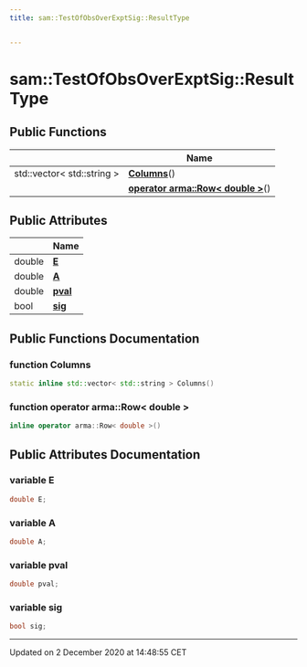 ```yaml
---
title: sam::TestOfObsOverExptSig::ResultType


---
```


# sam::TestOfObsOverExptSig::ResultType



















## Public Functions

|                | Name           |
| -------------- | -------------- |
| std::vector< std::string > | **[Columns](/doxygen/Classes/structsam_1_1_test_of_obs_over_expt_sig_1_1_result_type/#function-columns)**()  |
|  | **[operator arma::Row< double >](/doxygen/Classes/structsam_1_1_test_of_obs_over_expt_sig_1_1_result_type/#function-operator-armarow<-double->)**()  |


## Public Attributes

|                | Name           |
| -------------- | -------------- |
| double | **[E](/doxygen/Classes/structsam_1_1_test_of_obs_over_expt_sig_1_1_result_type/#variable-e)**  |
| double | **[A](/doxygen/Classes/structsam_1_1_test_of_obs_over_expt_sig_1_1_result_type/#variable-a)**  |
| double | **[pval](/doxygen/Classes/structsam_1_1_test_of_obs_over_expt_sig_1_1_result_type/#variable-pval)**  |
| bool | **[sig](/doxygen/Classes/structsam_1_1_test_of_obs_over_expt_sig_1_1_result_type/#variable-sig)**  |














## Public Functions Documentation

### function Columns

```cpp
static inline std::vector< std::string > Columns()
```





























### function operator arma::Row< double >

```cpp
inline operator arma::Row< double >()
```































## Public Attributes Documentation

### variable E

```cpp
double E;
```





























### variable A

```cpp
double A;
```





























### variable pval

```cpp
double pval;
```





























### variable sig

```cpp
bool sig;
```

































-------------------------------

Updated on  2 December 2020 at 14:48:55 CET
